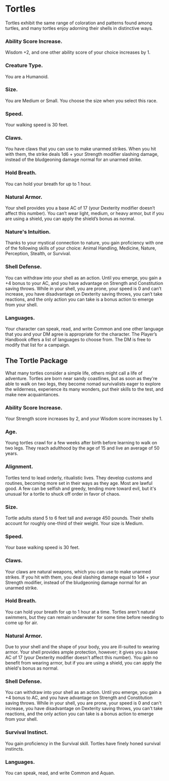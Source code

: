 # Tortles
Tortles exhibit the same range of coloration and patterns found among turtles, and many tortles enjoy adorning their shells in distinctive ways.

### Ability Score Increase. 
Wisdom +2, and one other ability score of your choice increases by 1.

### Creature Type. 
You are a Humanoid.

### Size. 
You are Medium or Small. You choose the size when you select this race.

### Speed. 
Your walking speed is 30 feet.

### Claws. 
You have claws that you can use to make unarmed strikes. When you hit with them, the strike deals 1d6 + your Strength modifier slashing damage, instead of the bludgeoning damage normal for an unarmed strike.

### Hold Breath. 
You can hold your breath for up to 1 hour.

### Natural Armor. 
Your shell provides you a base AC of 17 (your Dexterity modifier doesn’t affect this number). You can’t wear light, medium, or heavy armor, but if you are using a shield, you can apply the shield’s bonus as normal.

### Nature's Intuition. 
Thanks to your mystical connection to nature, you gain proficiency with one of the following skills of your choice: Animal Handling, Medicine, Nature, Perception, Stealth, or Survival.

### Shell Defense. 
You can withdraw into your shell as an action. Until you emerge, you gain a +4 bonus to your AC, and you have advantage on Strength and Constitution saving throws. While in your shell, you are prone, your speed is 0 and can’t increase, you have disadvantage on Dexterity saving throws, you can’t take reactions, and the only action you can take is a bonus action to emerge from your shell.

### Languages. 
Your character can speak, read, and write Common and one other language that you and your DM agree is appropriate for the character. The Player’s Handbook offers a list of languages to choose from. The DM is free to modify that list for a campaign.

## The Tortle Package

What many tortles consider a simple life, others might call a life of adventure. Tortles are born near sandy coastlines, but as soon as they're able to walk on two legs, they become nomad survivalists eager to explore the wilderness, experience its many wonders, put their skills to the test, and make new acquaintances.

### Ability Score Increase. 
Your Strength score increases by 2, and your Wisdom score increases by 1.

### Age. 
Young tortles crawl for a few weeks after birth before learning to walk on two legs. They reach adulthood by the age of 15 and live an average of 50 years.

### Alignment. 
Tortles tend to lead orderly, ritualistic lives. They develop customs and routines, becoming more set in their ways as they age. Most are lawful good. A few can be selfish and greedy, tending more toward evil, but it's unusual for a tortle to shuck off order in favor of chaos.

### Size. 
Tortle adults stand 5 to 6 feet tall and average 450 pounds. Their shells account for roughly one-third of their weight. Your size is Medium.

### Speed. 
Your base walking speed is 30 feet.

### Claws. 
Your claws are natural weapons, which you can use to make unarmed strikes. If you hit with them, you deal slashing damage equal to 1d4 + your Strength modifier, instead of the bludgeoning damage normal for an unarmed strike.

### Hold Breath. 
You can hold your breath for up to 1 hour at a time. Tortles aren't natural swimmers, but they can remain underwater for some time before needing to come up for air.

### Natural Armor.  
Due to your shell and the shape of your body, you are ill-suited to wearing armor. Your shell provides ample protection, however; it gives you a base AC of 17 (your Dexterity modifier doesn't affect this number). You gain no benefit from wearing armor, but if you are using a shield, you can apply the shield's bonus as normal.

### Shell Defense. 
You can withdraw into your shell as an action. Until you emerge, you gain a +4 bonus to AC, and you have advantage on Strength and Constitution saving throws. While in your shell, you are prone, your speed is 0 and can't increase, you have disadvantage on Dexterity saving throws, you can't take reactions, and the only action you can take is a bonus action to emerge from your shell.

### Survival Instinct. 
You gain proficiency in the Survival skill. Tortles have finely honed survival instincts.

### Languages. 
You can speak, read, and write Common and Aquan.
